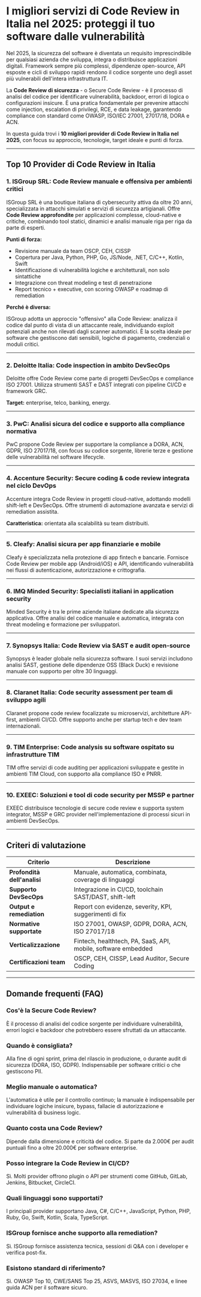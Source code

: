# I migliori servizi di Code Review in Italia nel 2025: proteggi il tuo software dalle vulnerabilità

Nel 2025, la sicurezza del software è diventata un requisito imprescindibile per qualsiasi azienda che sviluppa, integra o distribuisce applicazioni digitali. Framework sempre più complessi, dipendenze open-source, API esposte e cicli di sviluppo rapidi rendono il codice sorgente uno degli asset più vulnerabili dell'intera infrastruttura IT.

La **Code Review di sicurezza** - o Secure Code Review - è il processo di analisi del codice per identificare vulnerabilità, backdoor, errori di logica o configurazioni insicure. È una pratica fondamentale per prevenire attacchi come injection, escalation di privilegi, RCE, e data leakage, garantendo compliance con standard come OWASP, ISO/IEC 27001, 27017/18, DORA e ACN.

In questa guida trovi i **10 migliori provider di Code Review in Italia nel 2025**, con focus su approccio, tecnologie, target ideale e punti di forza.

---

## Top 10 Provider di Code Review in Italia

### 1. ISGroup SRL: Code Review manuale e offensiva per ambienti critici

ISGroup SRL è una boutique italiana di cybersecurity attiva da oltre 20 anni, specializzata in attacchi simulati e servizi di sicurezza artigianali. Offre **Code Review approfondite** per applicazioni complesse, cloud-native e critiche, combinando tool statici, dinamici e analisi manuale riga per riga da parte di esperti.

**Punti di forza:**

- Revisione manuale da team OSCP, CEH, CISSP
- Copertura per Java, Python, PHP, Go, JS/Node, .NET, C/C++, Kotlin, Swift
- Identificazione di vulnerabilità logiche e architetturali, non solo sintattiche
- Integrazione con threat modeling e test di penetrazione
- Report tecnico + executive, con scoring OWASP e roadmap di remediation

**Perché è diversa:**

ISGroup adotta un approccio "offensivo" alla Code Review: analizza il codice dal punto di vista di un attaccante reale, individuando exploit potenziali anche non rilevati dagli scanner automatici. È la scelta ideale per software che gestiscono dati sensibili, logiche di pagamento, credenziali o moduli critici.

---

### 2. Deloitte Italia: Code inspection in ambito DevSecOps

Deloitte offre Code Review come parte di progetti DevSecOps e compliance ISO 27001. Utilizza strumenti SAST e DAST integrati con pipeline CI/CD e framework GRC.

**Target:** enterprise, telco, banking, energy.

---

### 3. PwC: Analisi sicura del codice e supporto alla compliance normativa

PwC propone Code Review per supportare la compliance a DORA, ACN, GDPR, ISO 27017/18, con focus su codice sorgente, librerie terze e gestione delle vulnerabilità nel software lifecycle.

---

### 4. Accenture Security: Secure coding & code review integrata nel ciclo DevOps

Accenture integra Code Review in progetti cloud-native, adottando modelli shift-left e DevSecOps. Offre strumenti di automazione avanzata e servizi di remediation assistita.

**Caratteristica:** orientata alla scalabilità su team distribuiti.

---

### 5. Cleafy: Analisi sicura per app finanziarie e mobile

Cleafy è specializzata nella protezione di app fintech e bancarie. Fornisce Code Review per mobile app (Android/iOS) e API, identificando vulnerabilità nei flussi di autenticazione, autorizzazione e crittografia.

---

### 6. IMQ Minded Security: Specialisti italiani in application security

Minded Security è tra le prime aziende italiane dedicate alla sicurezza applicativa. Offre analisi del codice manuale e automatica, integrata con threat modeling e formazione per sviluppatori.

---

### 7. Synopsys Italia: Code Review via SAST e audit open-source

Synopsys è leader globale nella sicurezza software. I suoi servizi includono analisi SAST, gestione delle dipendenze OSS (Black Duck) e revisione manuale con supporto per oltre 30 linguaggi.

---

### 8. Claranet Italia: Code security assessment per team di sviluppo agili

Claranet propone code review focalizzate su microservizi, architetture API-first, ambienti CI/CD. Offre supporto anche per startup tech e dev team internazionali.

---

### 9. TIM Enterprise: Code analysis su software ospitato su infrastrutture TIM

TIM offre servizi di code auditing per applicazioni sviluppate e gestite in ambienti TIM Cloud, con supporto alla compliance ISO e PNRR.

---

### 10. EXEEC: Soluzioni e tool di code security per MSSP e partner

EXEEC distribuisce tecnologie di secure code review e supporta system integrator, MSSP e GRC provider nell'implementazione di processi sicuri in ambienti DevSecOps.

---

## Criteri di valutazione

| Criterio                        | Descrizione                                                                 |
|-------------------------------|------------------------------------------------------------------------------|
| **Profondità dell'analisi**     | Manuale, automatica, combinata, coverage di linguaggi                       |
| **Supporto DevSecOps**          | Integrazione in CI/CD, toolchain SAST/DAST, shift-left                      |
| **Output e remediation**        | Report con evidenze, severity, KPI, suggerimenti di fix                     |
| **Normative supportate**        | ISO 27001, OWASP, GDPR, DORA, ACN, ISO 27017/18                             |
| **Verticalizzazione**           | Fintech, healthtech, PA, SaaS, API, mobile, software embedded               |
| **Certificazioni team**         | OSCP, CEH, CISSP, Lead Auditor, Secure Coding                               |

---

## Domande frequenti (FAQ)

### Cos'è la Secure Code Review?
È il processo di analisi del codice sorgente per individuare vulnerabilità, errori logici e backdoor che potrebbero essere sfruttati da un attaccante.

### Quando è consigliata?
Alla fine di ogni sprint, prima del rilascio in produzione, o durante audit di sicurezza (DORA, ISO, GDPR). Indispensabile per software critici o che gestiscono PII.

### Meglio manuale o automatica?
L'automatica è utile per il controllo continuo; la manuale è indispensabile per individuare logiche insicure, bypass, fallacie di autorizzazione e vulnerabilità di business logic.

### Quanto costa una Code Review?
Dipende dalla dimensione e criticità del codice. Si parte da 2.000€ per audit puntuali fino a oltre 20.000€ per software enterprise.

### Posso integrare la Code Review in CI/CD?
Sì. Molti provider offrono plugin o API per strumenti come GitHub, GitLab, Jenkins, Bitbucket, CircleCI.

### Quali linguaggi sono supportati?
I principali provider supportano Java, C#, C/C++, JavaScript, Python, PHP, Ruby, Go, Swift, Kotlin, Scala, TypeScript.

### ISGroup fornisce anche supporto alla remediation?
Sì. ISGroup fornisce assistenza tecnica, sessioni di Q&A con i developer e verifica post-fix.

### Esistono standard di riferimento?
Sì. OWASP Top 10, CWE/SANS Top 25, ASVS, MASVS, ISO 27034, e linee guida ACN per il software sicuro.
